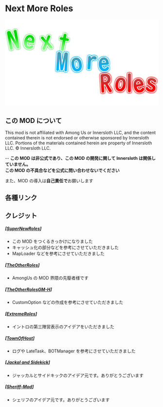 # Next More Roles

!["Logo"](./Images/Logo.png)

## この MOD について

This mod is not affiliated with Among Us or Innersloth LLC, and the content contained therein is not endorsed or otherwise sponsored by Innersloth LLC. Portions of the materials contained herein are property of Innersloth LLC. © Innersloth LLC.

-- **この MOD は非公式であり、この MOD の開発に関して Innersloth は関係していません。  
 この MOD の不具合などを公式に問い合わせないでください**

また、MOD の導入は**自己責任で**お願いします

## 各種リンク

## クレジット

##### [[SuperNewRoles](https://github.com/ykundesu/SuperNewRoles)]

- この MOD をつくるきっかけになりました
- キャッシュ化の部分などを参考にさせていただきました
- MapLoader などを参考にさせていただきました

##### [[TheOtherRoles](https://github.com/TheOtherRolesAU/TheOtherRoles)]

- AmongUs の MOD 界隈の先駆者様です

##### [[TheOtherRolesGM-H](https://github.com/haoming37/TheOtherRoles-GM-Haoming)]

- CustomOption などの作成を参考にさせていただきました

##### [[ExtremeRoles](https://github.com/yukieiji/ExtremeRoles)]

- イントロの第三陣営表示のアイデアをいただきました

##### [[TownOfHost](https://github.com/tukasa0001/TownOfHost)]

- ログや LateTask、BOTManager を参考にさせていただきました

##### [[Jackal and Sidekick](https://www.twitch.tv/dhalucard)]

- ジャッカルとサイドキックのアイデア元です。ありがとうございます

##### [[Sheriff-Mod](https://github.com/Woodi-dev/Among-Us-Sheriff-Mod)]

- シェリフのアイデア元です。ありがとうございます
